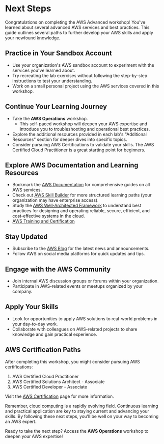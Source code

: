 <!-- TODO -->

# Next Steps

Congratulations on completing the AWS Advanced workshop! You've learned about several advanced AWS services and best practices. This guide outlines several paths to further develop your AWS skills and apply your newfound knowledge.

## Practice in Your Sandbox Account

- Use your organization's AWS sandbox account to experiment with the services you've learned about.
- Try recreating the lab exercises without following the step-by-step instructions to test your understanding.
- Work on a small personal project using the AWS services covered in this workshop.

## Continue Your Learning Journey

- Take the **AWS Operations** workshop.
  - This self-paced workshop will deepen your AWS expertise and introduce you to troubleshooting and operational best practices.
- Explore the additional resources provided in each lab's "Additional Resources" section for deeper dives into specific topics.
- Consider pursuing AWS Certifications to validate your skills. The AWS Certified Cloud Practitioner is a great starting point for beginners.

## Explore AWS Documentation and Learning Resources

- Bookmark the [AWS Documentation](https://docs.aws.amazon.com/) for comprehensive guides on all AWS services.
- Check out [AWS Skill Builder](https://skillbuilder.aws/) for more structured learning paths (your organization may have enterprise access).
- Study the [AWS Well-Architected Framework](https://aws.amazon.com/architecture/well-architected/) to understand best practices for designing and operating reliable, secure, efficient, and cost-effective systems in the cloud.
- [AWS Training and Certification](https://aws.amazon.com/training/)

## Stay Updated

- Subscribe to the [AWS Blog](https://aws.amazon.com/blogs/) for the latest news and announcements.
- Follow AWS on social media platforms for quick updates and tips.

## Engage with the AWS Community

- Join internal AWS discussion groups or forums within your organization.
- Participate in AWS-related events or meetups organized by your company.

## Apply Your Skills

- Look for opportunities to apply AWS solutions to real-world problems in your day-to-day work.
- Collaborate with colleagues on AWS-related projects to share knowledge and gain practical experience.

## AWS Certification Paths

After completing this workshop, you might consider pursuing AWS certifications:

1. AWS Certified Cloud Practitioner
2. AWS Certified Solutions Architect - Associate
3. AWS Certified Developer - Associate

Visit the [AWS Certification](https://aws.amazon.com/certification/) page for more information.

Remember, cloud computing is a rapidly evolving field. Continuous learning and practical application are key to staying current and advancing your skills. By following these next steps, you'll be well on your way to becoming an AWS expert.

Ready to take the next step? Access the **AWS Operations** workshop to deepen your AWS expertise!
